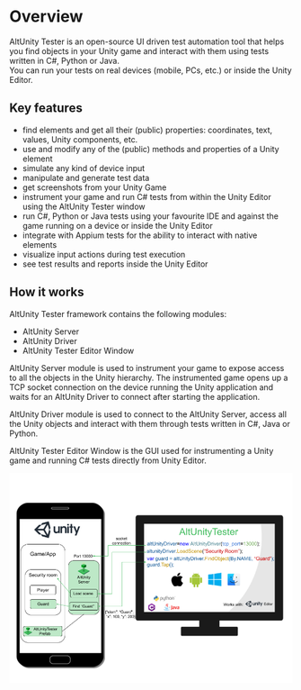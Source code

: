 # Overview 

AltUnity Tester is an open-source UI driven test automation tool that helps you find objects in your Unity game and interact with them using tests written in C#, Python or Java.  
You can run your tests on real devices (mobile, PCs, etc.) or inside the Unity Editor. 

## Key features 

- find elements and get all their (public) properties: coordinates, text, values, Unity components, etc. 
- use and modify any of the (public) methods and properties of a Unity element
- simulate any kind of device input  
- manipulate and generate test data 
- get screenshots from your Unity Game 
- instrument your game and run C# tests from within the Unity Editor using the AltUnity Tester window
- run C#, Python or Java tests using your favourite IDE and against the game running on a device or inside the Unity Editor
- integrate with Appium tests for the ability to interact with native elements
- visualize input actions during test execution 
- see test results and reports inside the Unity Editor


## How it works 


AltUnity Tester framework contains the following modules:

* AltUnity Server
* AltUnity Driver
* AltUnity Tester Editor Window

AltUnity Server module is used to instrument your game to expose access to all the objects in the Unity hierarchy. The instrumented game opens up a TCP socket connection on the device running the Unity application and waits for an AltUnity Driver to connect after starting the application.

AltUnity Driver module is used to connect to the AltUnity Server, access all the Unity objects and interact with them through tests written in C#, Java or Python.

AltUnity Tester Editor Window is the GUI used for instrumenting a Unity game and running C# tests directly from Unity Editor.


![Architecture](../_static/images/architecture.png)